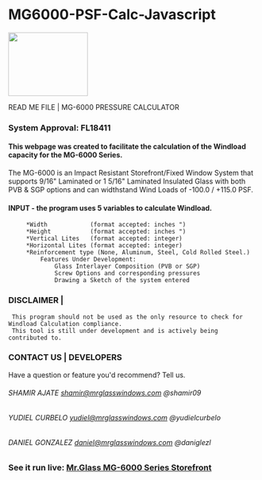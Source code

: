 # MG6000-PSF-Calc-Javascript
<div style="display: block; text-align="center";> <img src="http://shamirajate.com/mg6000/assets/MrGlassManufacturing.png" width="160" height="128"></div>

 READ ME FILE  |  MG-6000 PRESSURE CALCULATOR

### System Approval: FL18411

#### This webpage was created to facilitate the calculation of the Windload capacity for the MG-6000 Series.
The MG-6000 is an Impact Resistant Storefront/Fixed Window System that supports 9/16" Laminated or 1 5/16" Laminated Insulated
Glass with both PVB & SGP options and can widthstand Wind Loads of -100.0 / +115.0 PSF.

#### INPUT - the program uses 5 variables to calculate Windload.
		 *Width            (format accepted: inches ")
		 *Height           (format accepted: inches ")
		 *Vertical Lites   (format accepted: integer)
		 *Horizontal Lites (format accepted: integer)
		 *Reinforcement type (None, Aluminum, Steel, Cold Rolled Steel.)
			 Features Under Development:
				 Glass Interlayer Composition (PVB or SGP)
				 Screw Options and corresponding pressures
				 Drawing a Sketch of the system entered

### DISCLAIMER    |

	 This program should not be used as the only resource to check for Windload Calculation compliance.
	 This tool is still under development and is actively being contributed to.

### CONTACT US    |     DEVELOPERS
Have a question or feature you'd recommend? Tell us.
###### SHAMIR AJATE     shamir@mrglasswindows.com @shamir09
###### YUDIEL CURBELO   yudiel@mrglasswindows.com @yudielcurbelo
###### DANIEL GONZALEZ  daniel@mrglasswindows.com @daniglezl

### See it run live:         [Mr.Glass MG-6000 Series Storefront](http://www.shamirajate.com/mg6000/index.html)

